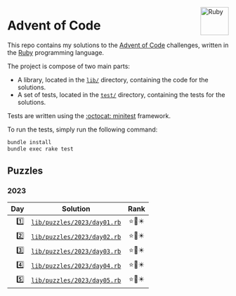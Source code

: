 <a href="https://www.ruby-lang.org"><img src="https://s3.cdalvaro.io/github.com/cdalvaro/advent-of-code-2023/RubyLang.png" alt="Ruby" width="64px" margin="5px" align="right"/></a>

# Advent of Code

This repo contains my solutions to the [Advent of Code](https://adventofcode.com) challenges, written in
the [Ruby](https://www.ruby-lang.org) programming language.

The project is compose of two main parts:

- A library, located in the [`lib/`](lib/) directory, containing the code for the solutions.
- A set of tests, located in the [`test/`](test/) directory, containing the tests for the solutions.

Tests are written using the [:octocat: minitest](https://github.com/minitest/minitest) framework.

To run the tests, simply run the following command:

```bash
bundle install
bundle exec rake test
```

## Puzzles

### 2023

|                                        Day |                         Solution                         | Rank  |
|-------------------------------------------:|:--------------------------------------------------------:|:-----:|
| [1️⃣](https://adventofcode.com/2023/day/1) | [`lib/puzzles/2023/day01.rb`](lib/puzzles/2023/day01.rb) | ⭐🌟✴️ |
| [2️⃣](https://adventofcode.com/2023/day/2) | [`lib/puzzles/2023/day02.rb`](lib/puzzles/2023/day02.rb) | ⭐🌟✴️ |
| [3️⃣](https://adventofcode.com/2023/day/3) | [`lib/puzzles/2023/day03.rb`](lib/puzzles/2023/day03.rb) | ⭐🌟✴️ |
| [4️⃣](https://adventofcode.com/2023/day/4) | [`lib/puzzles/2023/day04.rb`](lib/puzzles/2023/day04.rb) | ⭐🌟✴️ |
| [5️⃣](https://adventofcode.com/2023/day/5) | [`lib/puzzles/2023/day05.rb`](lib/puzzles/2023/day04.rb) | ⭐🌟✴️ |
